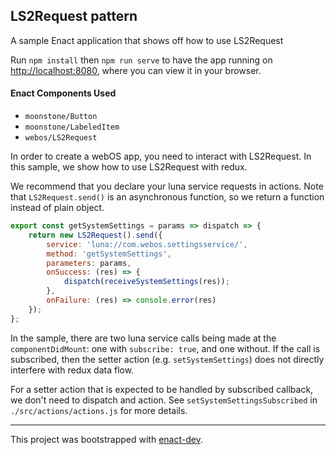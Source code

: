 ## LS2Request pattern

A sample Enact application that shows off how to use LS2Request

Run `npm install` then `npm run serve` to have the app running on [http://localhost:8080](http://localhost:8080), where you can view it in your browser.

#### Enact Components Used
- `moonstone/Button`
- `moonstone/LabeledItem`
- `webos/LS2Request`

In order to create a webOS app, you need to interact with LS2Request. In this sample, we show how to
use LS2Request with redux.

We recommend that you declare your luna service requests in actions. Note that `LS2Request.send()` is
an asynchronous function, so we return a function instead of plain object. 

```javascript
export const getSystemSettings = params => dispatch => {
	return new LS2Request().send({
		service: 'luna://com.webos.settingsservice/',
		method: 'getSystemSettings',
		parameters: params,
		onSuccess: (res) => {
			dispatch(receiveSystemSettings(res));
		},
		onFailure: (res) => console.error(res)
	});
};
```

In the sample, there are two luna service calls being made at the `componentDidMount`: one with
`subscribe: true`, and one without. If the call is subscribed, then the setter action
(e.g. `setSystemSettings`) does not directly interfere with redux data flow.

For a setter action that is expected to be handled by subscribed callback, we don't need to dispatch
and action. See `setSystemSettingsSubscribed` in `./src/actions/actions.js` for more details.

---

This project was bootstrapped with [enact-dev](https://github.com/enyojs/enact-dev).
